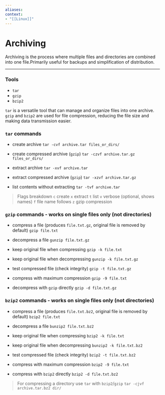 ```yaml
---
aliases:
context:
- "[[Linux]]"
---
```



# Archiving

Archiving is the process where multiple files and directories are combined into one file.Primarily useful for backups and simplification of distribution.

---
### Tools
- `tar`
- `gzip`
- `bzip2`

`tar` is a versatile tool that can manage and organize files into one archive.
`gzip` and `bzip2` are used for file compression, reducing the file size and making data transmission easier.


### `tar` commands

- create archive
`tar -cvf archive.tar files_or_dirs/`

- create compressed archive (`gzip`)
`tar -czvf archive.tar.gz files_or_dirs/`

- extract archive
`tar -xvf archive.tar`

- extract compressed archive (`gzip`)
`tar -xzvf archive.tar.gz`

- list contents without extracting
`tar -tvf archive.tar`

> Flags breakdown
`c` create
`x` extract
`t` list
`v` verbose (optional, shows names)
`f` file name follows
`z` gzip compression


### `gzip` commands - works on single files only (not directories)

- compress a file (produces `file.txt.gz`, original file is removed by default)
`gzip file.txt`

- decompress a file
`gunzip file.txt.gz`

- keep original file when compressing
`gzip -k file.txt`

- keep original file when decompressing
`gunzip -k file.txt.gz`

- test compressed file (check integrity)
`gzip -t file.txt.gz`

- compress with maximum compression
`gzip -9 file.txt`

- decompress with `gzip` directly
`gzip -d file.txt.gz`


### `bzip2` commands - works on single files only (not directories)

- compress a file (produces `file.txt.bz2`, original file is removed by default)
`bzip2 file.txt`

- decompress a file
`bunzip2 file.txt.bz2`

- keep original file when compressing
`bzip2 -k file.txt`

- keep original file when decompressing
`bunzip2 -k file.txt.bz2`

- test compressed file (check integrity)
`bzip2 -t file.txt.bz2`

- compress with maximum compression
`bzip2 -9 file.txt`

- compress with `bzip2` directly
`bzip2 -d file.txt.bz2`


> For compressing a directory use `tar` with `bzip2`/`gzip`
`tar -cjvf archive.tar.bz2 dir/`
